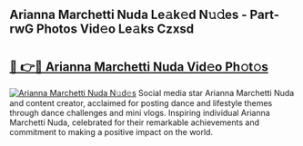## Arianna Marchetti Nuda Le𝚊k𝚎d N𝚞𝚍es - Part-rwG Photos Vid𝚎o Le𝚊ks Czxsd

# <h2><a href="http://fbdthc.evod.top/?m=Arianna+Marchetti+Nuda">🔗 👉🔴 Arianna Marchetti Nuda Vid𝚎o Ph𝚘t𝚘s</a></h2>

[![Arianna Marchetti Nuda N𝚞d𝚎s](https://i.imgur.com/8V9OHl7.gif)](http://fbdthc.evod.top/?m=Arianna+Marchetti+Nuda)
Social media star Arianna Marchetti Nuda and content creator, acclaimed for posting dance and lifestyle themes through dance challenges and mini vlogs. Inspiring individual Arianna Marchetti Nuda, celebrated for their remarkable achievements and commitment to making a positive impact on the world. 
